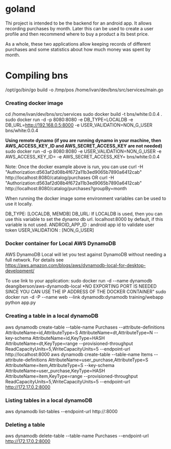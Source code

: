 # goland

Thi project is intended to be the backend for an android app. It allows
recording purchases by month. Later this can be used to create a user profile and then
recommend where to buy a product a its best price. 

As a whole, these two applications allow keeping records of different purchases and some statistics about how much money was spent by month.

# Compiling bns
/opt/go/bin/go build -o /tmp/pos /home/ivan/dev/bns/src/services/main.go

### Creating docker image
cd /home/ivan/dev/bns/src/services
sudo docker build -t bns/white:0.0.4 .
sudo docker run -d -p 8080:8080 -e DB_TYPE=LOCALDB -e DB_URL=http://192.168.0.5:8000 -e USER_VALIDATION=NON_G_USER bns/white:0.0.4


**Using remote dynamo (if you are running dynamo in your machine, then AWS_ACCESS_KEY_ID and AWS_SECRET_ACCESS_KEY are not needed)**
sudo docker run -d -p 8080:8080 -e USER_VALIDATION=NON_G_USER -e AWS_ACCESS_KEY_ID=<Key provided to you by amazon> -e AWS_SECRET_ACCESS_KEY=<secret provided to you by amazon> bns/white:0.0.4

Note: Once the docker example above is run, you can use 
curl -H "Authorization:d563af2d08b4f672a11b3ed9065b7890a6412cab" http://localhost:8080/catalog/purchases
OR
curl -H "Authorization:d563af2d08b4f672a11b3ed9065b7890a6412cab" http://localhost:8080/catalog/purchases?groupBy=month

When running the docker image some environment variables can be used to use it locally.

DB_TYPE: [LOCALDB, MEMDB]
DB_URL: If LOCALDB is used, then you can use this variable to set the dynamo db url. localhost:8000 by default, if this variable is not used.
ANDROID_APP_ID : android app id to validate user token
USER_VALIDATION : [NON_G_USER] 



### Docker container for Local AWS DynamoDB

AWS DynamoDB Local will let you test against DynamoDB without needing
a full network. For details see https://aws.amazon.com/blogs/aws/dynamodb-local-for-desktop-development/

To use link to your application:
sudo docker run -d --name dynamodb deangiberson/aws-dynamodb-local   *NO EXPORTING PORT IS NEEDED SINCE YOU CAN USE THE IP ADDRESS OF THE DOCKER CONTAINER"
sudo docker run -d -P --name web --link dynamodb:dynamodb training/webapp python app.py


### Creating a table in a local dynamoDB
aws dynamodb create-table --table-name Purchases --attribute-definitions AttributeName=id,AttributeType=S AttributeName=dt,AttributeType=N --key-schema AttributeName=id,KeyType=HASH AttributeName=dt,KeyType=range --provisioned-throughput ReadCapacityUnits=5,WriteCapacityUnits=5 --endpoint-url  http://localhost:8000
aws dynamodb create-table --table-name Items --attribute-definitions AttributeName=user_purchase,AttributeType=S AttributeName=item,AttributeType=S --key-schema AttributeName=user_purchase,KeyType=HASH AttributeName=item,KeyType=range 
--provisioned-throughput ReadCapacityUnits=5,WriteCapacityUnits=5 --endpoint-url http://172.17.0.2:8000

### Listing tables in a local dynamoDB

aws dynamodb list-tables --endpoint-url http://<dockerip>:8000

### Deleting a table
aws dynamodb delete-table --table-name Purchases --endpoint-url http://172.17.0.2:8000


